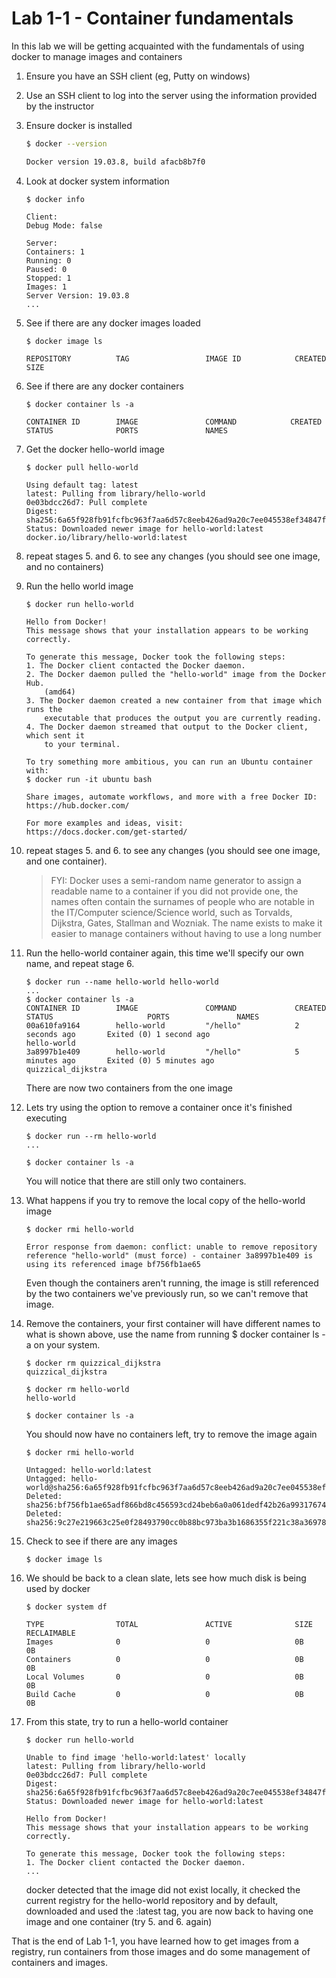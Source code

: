 # Lab 1-1 - Container fundamentals

In this lab we will be getting acquainted with the fundamentals of using docker to manage images and containers

1. Ensure you have an SSH client (eg, Putty on windows)
1. Use an SSH client to log into the server using the information provided by the instructor
1. Ensure docker is installed

    ```sh
    $ docker --version

    Docker version 19.03.8, build afacb8b7f0
    ```

1. Look at docker system information

    ```
    $ docker info

    Client:
    Debug Mode: false

    Server:
    Containers: 1
    Running: 0
    Paused: 0
    Stopped: 1
    Images: 1
    Server Version: 19.03.8
    ...
    ```

1. See if there are any docker images loaded

    ```
    $ docker image ls

    REPOSITORY          TAG                 IMAGE ID            CREATED             SIZE

    ```

1. See if there are any docker containers

    ```
    $ docker container ls -a

    CONTAINER ID        IMAGE               COMMAND            CREATED             STATUS              PORTS               NAMES
    ```

1. Get the docker hello-world image

    ```
    $ docker pull hello-world

    Using default tag: latest
    latest: Pulling from library/hello-world
    0e03bdcc26d7: Pull complete
    Digest: sha256:6a65f928fb91fcfbc963f7aa6d57c8eeb426ad9a20c7ee045538ef34847f44f1
    Status: Downloaded newer image for hello-world:latest
    docker.io/library/hello-world:latest
    ```

1. repeat stages 5. and 6. to see any changes (you should see one image, and no containers)
1. Run the hello world image

    ```
    $ docker run hello-world
 
    Hello from Docker!
    This message shows that your installation appears to be working correctly.

    To generate this message, Docker took the following steps:
    1. The Docker client contacted the Docker daemon.
    2. The Docker daemon pulled the "hello-world" image from the Docker Hub.
        (amd64)
    3. The Docker daemon created a new container from that image which runs the
        executable that produces the output you are currently reading.
    4. The Docker daemon streamed that output to the Docker client, which sent it
        to your terminal.

    To try something more ambitious, you can run an Ubuntu container with:
    $ docker run -it ubuntu bash

    Share images, automate workflows, and more with a free Docker ID:
    https://hub.docker.com/

    For more examples and ideas, visit:
    https://docs.docker.com/get-started/
    ```

1. repeat stages 5. and 6. to see any changes (you should see one image, and one container). 

    > FYI: Docker uses a semi-random name generator to assign a readable name to a container if you did not provide one, the names often contain the surnames of people who are notable in the IT/Computer science/Science world, such as Torvalds, Dijkstra, Gates, Stallman and Wozniak. The name exists to make it easier to manage containers without having to use a long number

1. Run the hello-world container again, this time we'll specify our own name, and repeat stage 6.

    ```
    $ docker run --name hello-world hello-world
    ...
    $ docker container ls -a
    CONTAINER ID        IMAGE               COMMAND             CREATED             STATUS                     PORTS               NAMES
    00a610fa9164        hello-world         "/hello"            2 seconds ago       Exited (0) 1 second ago                        hello-world
    3a8997b1e409        hello-world         "/hello"            5 minutes ago       Exited (0) 5 minutes ago                       quizzical_dijkstra
    ```
    There are now two containers from the one image

1. Lets try using the option to remove a container once it's finished executing

    ```
    $ docker run --rm hello-world
    ...

    $ docker container ls -a
    ```

    You will notice that there are still only two containers.

1. What happens if you try to remove the local copy of the hello-world image

    ```
    $ docker rmi hello-world

    Error response from daemon: conflict: unable to remove repository reference "hello-world" (must force) - container 3a8997b1e409 is using its referenced image bf756fb1ae65
    ```

    Even though the containers aren't running, the image is still referenced by the two containers we've previously run, so we can't remove that image.

1. Remove the containers, your first container will have different names to what is shown above, use the name from running $ docker container ls -a on your system.

    ```
    $ docker rm quizzical_dijkstra
    quizzical_dijkstra
    
    $ docker rm hello-world
    hello-world

    $ docker container ls -a
    ```
    You should now have no containers left, try to remove the image again

    ```
    $ docker rmi hello-world

    Untagged: hello-world:latest
    Untagged: hello-world@sha256:6a65f928fb91fcfbc963f7aa6d57c8eeb426ad9a20c7ee045538ef34847f44f1
    Deleted: sha256:bf756fb1ae65adf866bd8c456593cd24beb6a0a061dedf42b26a993176745f6b
    Deleted: sha256:9c27e219663c25e0f28493790cc0b88bc973ba3b1686355f221c38a36978ac63    
    ```

1. Check to see if there are any images

    ```
    $ docker image ls
    ```

1. We should be back to a clean slate, lets see how much disk is being used by docker

    ```
    $ docker system df

    TYPE                TOTAL               ACTIVE              SIZE                RECLAIMABLE
    Images              0                   0                   0B                  0B
    Containers          0                   0                   0B                  0B
    Local Volumes       0                   0                   0B                  0B
    Build Cache         0                   0                   0B                  0B
    ```

1. From this state, try to run a hello-world container

    ```
    $ docker run hello-world

    Unable to find image 'hello-world:latest' locally
    latest: Pulling from library/hello-world
    0e03bdcc26d7: Pull complete
    Digest: sha256:6a65f928fb91fcfbc963f7aa6d57c8eeb426ad9a20c7ee045538ef34847f44f1
    Status: Downloaded newer image for hello-world:latest

    Hello from Docker!
    This message shows that your installation appears to be working correctly.

    To generate this message, Docker took the following steps:
    1. The Docker client contacted the Docker daemon.
    ...
    ```

    docker detected that the image did not exist locally, it checked the current registry for the hello-world repository and by default, downloaded and used the :latest tag, you are now back to having one image and one container (try 5. and 6. again)


That is the end of Lab 1-1, you have learned how to get images from a registry, run containers from those images and do some management of containers and images.
